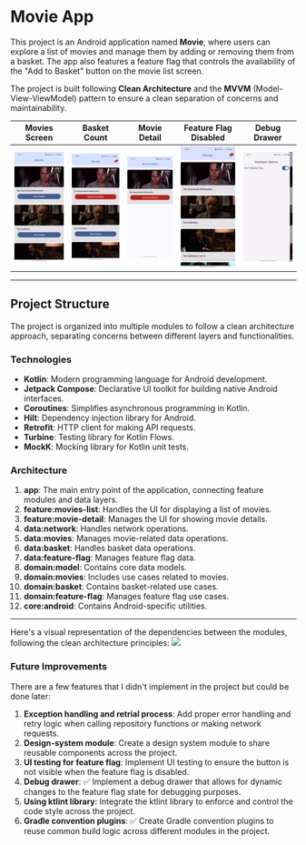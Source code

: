 # Movie App

This project is an Android application named **Movie**, where users can explore a list of movies and manage them by adding or removing them from a basket. The app also features a feature flag that controls the availability of the "Add to Basket" button on the movie list screen.

The project is built following **Clean Architecture** and the **MVVM** (Model-View-ViewModel) pattern to ensure a clean separation of concerns and maintainability.

| Movies Screen                        | Basket Count                        | Movie Detail                        | Feature Flag Disabled                        | Debug Drawer                        |
|--------------------------------------|-------------------------------------|-------------------------------------|----------------------------------------------|-------------------------------------|
| ![Movies Screen](/images/shot_1.png) | ![Basket Count](/images/shot_2.png) | ![Movie Detail](/images/shot_3.png) | ![Feature Flag Disabled](/images/shot_4.png) | ![Debug Drawer](/images/shot_5.png) |


---

## Project Structure

The project is organized into multiple modules to follow a clean architecture approach, separating concerns between different layers and functionalities.

### Technologies
- **Kotlin**: Modern programming language for Android development.
- **Jetpack Compose**: Declarative UI toolkit for building native Android interfaces.
- **Coroutines**: Simplifies asynchronous programming in Kotlin.
- **Hilt**: Dependency injection library for Android.
- **Retrofit**: HTTP client for making API requests.
- **Turbine**: Testing library for Kotlin Flows.
- **MockK**: Mocking library for Kotlin unit tests.


### Architecture

1. **app**: The main entry point of the application, connecting feature modules and data layers.
2. **feature:movies-list**: Handles the UI for displaying a list of movies.
3. **feature:movie-detail**: Manages the UI for showing movie details.
4. **data:network**: Handles network operations.
5. **data:movies**: Manages movie-related data operations.
6. **data:basket**: Handles basket data operations.
7. **data:feature-flag**: Manages feature flag data.
8. **domain:model**: Contains core data models.
9. **domain:movies**: Includes use cases related to movies.
10. **domain:basket**: Contains basket-related use cases.
11. **domain:feature-flag**: Manages feature flag use cases.
12. **core:android**: Contains Android-specific utilities.

---

Here's a visual representation of the dependencies between the modules, following the clean architecture principles:
[![](https://mermaid.ink/img/pako:eNqdU7FugzAQ_RV0MyCgYBNX6pSlQ6d2qljccAEUsBGYtinh32tIJEggQspmvXvv3buz3cJOxggMkoqXqfGxfY6EYfCyNCzrxdgjV02FrJDfGdZWntVqWo654kyg-pHVYYafNTP4i9cHnLtcOln7nCdXRVnwTGizGPMeX0g05d3arNDHjCvEMfWq4yXolXCZMa5jqJ9eizLHAoWqT_O-sy3d1dzu4GrW-0km9SXXcVXTW3909PVI81kWeGBCgZVGYv2C214XgUp18giYPuZZkqoIItFpIm-UfD-KHTBVNWhCU-pBcJtx_fILYHue1xotuQDWwi8w37EdQgOX0sAJqUc9E47APH9je08bsvHc0A1Dh5DOhD8ptYNjU0pJENDA99wgdAkxAeNMyert_MWGnza0-BwEfY7uH1HyL24?type=png)](https://mermaid.live/edit#pako:eNqdU7FugzAQ_RV0MyCgYBNX6pSlQ6d2qljccAEUsBGYtinh32tIJEggQspmvXvv3buz3cJOxggMkoqXqfGxfY6EYfCyNCzrxdgjV02FrJDfGdZWntVqWo654kyg-pHVYYafNTP4i9cHnLtcOln7nCdXRVnwTGizGPMeX0g05d3arNDHjCvEMfWq4yXolXCZMa5jqJ9eizLHAoWqT_O-sy3d1dzu4GrW-0km9SXXcVXTW3909PVI81kWeGBCgZVGYv2C214XgUp18giYPuZZkqoIItFpIm-UfD-KHTBVNWhCU-pBcJtx_fILYHue1xotuQDWwi8w37EdQgOX0sAJqUc9E47APH9je08bsvHc0A1Dh5DOhD8ptYNjU0pJENDA99wgdAkxAeNMyert_MWGnza0-BwEfY7uH1HyL24)

### Future Improvements
There are a few features that I didn't implement in the project but could be done later:

1. **Exception handling and retrial process**: Add proper error handling and retry logic when calling repository functions or making network requests.
2. **Design-system module**: Create a design system module to share reusable components across the project.
3. **UI testing for feature flag**: Implement UI testing to ensure the button is not visible when the feature flag is disabled.
4. **Debug drawer**: ✅ Implement a debug drawer that allows for dynamic changes to the feature flag state for debugging purposes.
5. **Using ktlint library**: Integrate the ktlint library to enforce and control the code style across the project.
6. **Gradle convention plugins**: ✅ Create Gradle convention plugins to reuse common build logic across different modules in the project.
